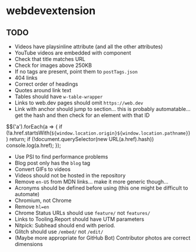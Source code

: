 # webdevextension

## TODO

* Videos have playsinline attribute (and all the other attributes)
* YouTube videos are embedded with component
* Check that title matches URL
* Check for images above 250KB
* If no tags are present, point them to `postTags.json`
* 404 links
* Correct order of headings
* Quotes around link text
* Tables should have `w-table-wrapper`
* Links to web.dev pages should omit `https://web.dev`
* Link with anchor should jump to section... this is probably automatable...
  get the hash and then check for an element with that ID

$$('a').forEach(a => {
    if (!a.href.startsWith(`${window.location.origin}${window.location.pathname}`)) return;
    if (!document.querySelector(new URL(a.href).hash)) console.log(a.href);
});

* Use PSI to find performance problems
* Blog post only has the `blog` tag
* Convert GIFs to videos
* Videos should not be hosted in the repository
* Remove `en-US` from MDN links… make it more generic though…
* Acronyms should be defined before using (this one might be difficult to automate)
* Chromium, not Chrome
* Remove `hl=en`
* Chrome Status URLs should use `feature/` not `features/`
* Links to Tooling.Report should have UTM parameters
* Nitpick: Subhead should end with period.
* Glitch should use `/embed/` not `/edit/`
* (Maybe more appropriate for GitHub Bot) Contributor photos are correct dimensions